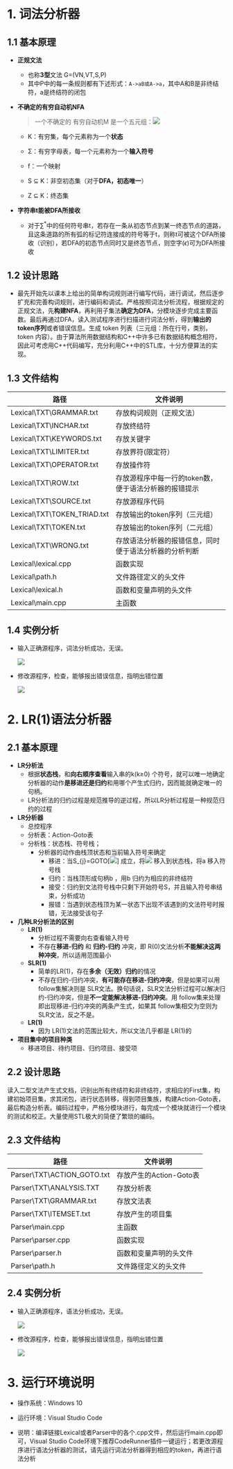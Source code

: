 # 1. 词法分析器

## 1.1 基本原理

- **正规文法**

  - 也称**3型**文法 G=(VN,VT,S,P)
  - 其中P中的每一条规则都有下述形式：`A->aB或A->a`，其中A和B是非终结符，a是终结符的闭包

- **不确定的有穷自动机NFA**

  > 一个不确定的 有穷自动机M 是一个五元组：![](http://latex.codecogs.com/gif.latex?\\(K,\sum,f,S,Z))

  - K：有穷集，每个元素称为一个**状态**
  - Σ：有穷字母表，每一个元素称为一个**输入符号**

  - f：一个映射
  - S ⊆ K：非空初态集（对于**DFA，初态唯一**）
  - Z ⊆ K：终态集

- **字符串t能被DFA所接收**

  - 对于$\sum^{*}$中的任何符号串t，若存在一条从初态节点到某一终态节点的道路，且这条道路的所有弧的标记符连接成的符号等于t，则称t可被这个DFA所接收（识别），若DFA的初态节点同时又是终态节点，则空字($\epsilon$)可为DFA所接收

## 1.2 设计思路

- 最先开始先以课本上给出的简单构词规则进行编写代码，进行调试，然后逐步扩充和完善构词规则，进行编码和调试。严格按照词法分析流程，根据规定的正规文法，先**构建NFA**，再利用子集法**确定为DFA**，分模块逐步完成主要函数。最后再通过DFA，读入测试程序进行扫描进行词法分析，得到**输出的token序列**或者错误信息。生成 token 列表（三元组：所在行号，类别，token 内容）。由于算法所用数据结构和C++中许多已有数据结构概念相符，因此可考虑用C++代码编写，充分利用C++中的STL库，十分方便算法的实现。

## 1.3 文件结构

| 路径                        | 文件说明                                               |
| --------------------------- | ------------------------------------------------------ |
| Lexical\TXT\GRAMMAR.txt     | 存放构词规则（正规文法）                               |
| Lexical\TXT\INCHAR.txt      | 存放终结符                                             |
| Lexical\TXT\KEYWORDS.txt    | 存放关键字                                             |
| Lexical\TXT\LIMITER.txt     | 存放界符(限定符）                                      |
| Lexical\TXT\OPERATOR.txt    | 存放操作符                                             |
| Lexical\TXT\ROW.txt         | 存放源程序中每一行的token数，便于语法分析器的报错提示  |
| Lexical\TXT\SOURCE.txt      | 存放源程序代码                                         |
| Lexical\TXT\TOKEN_TRIAD.txt | 存放输出的token序列（三元组）                          |
| Lexical\TXT\TOKEN.txt       | 存放输出的token序列（二元组）                          |
| Lexical\TXT\WRONG.txt       | 存放语法分析器的报错信息，同时便于语法分析器的分析判断 |
| Lexical\lexical.cpp         | 函数实现                                               |
| Lexical\path.h              | 文件路径定义的头文件                                   |
| Lexical\lexical.h           | 函数和变量声明的头文件                                 |
| Lexical\main.cpp            | 主函数                                                 |


## 1.4 实例分析

- 输入正确源程序，词法分析成功，无误。

  ![](https://i.bmp.ovh/imgs/2022/05/04/e3ae273befe2d076.png)

- 修改源程序，检查，能够报出错误信息，指明出错位置

  ![](https://i.bmp.ovh/imgs/2022/05/04/ffbf88b2345bd018.png)



# 2. LR(1)语法分析器

## 2.1 基本原理

- **LR分析法**
  - 根据**状态栈**，和**向右顺序查看**输入串的k(k≥0) 个符号，就可以唯一地确定分析器的动作**是移进还是归约**和用哪个产生式归约，因而能就确定唯一的句柄。
  - LR分析法的归约过程是规范推导的逆过程，所以LR分析过程是一种规范归约的过程
- **LR分析器**
  - 总控程序
  - 分析表：Action-Goto表
  - 分析栈：状态栈、符号栈；
    - 分析器的动作由栈顶状态和当前输入符号来确定
      - 移进：当S_{j}=GOTO[![](http://latex.codecogs.com/gif.latex?\\S_{i},a)] 成立，将![](http://latex.codecogs.com/gif.latex?\\S_{j}) 移入到状态栈，将a 移入符号栈
      - 归约：当栈顶形成句柄b ，用b 归约为相应的非终结符
      - 接受：归约到文法符号栈中只剩下开始符号S，并且输入符号串结束，分析成功
      - 报错：当遇到状态栈顶为某一状态下出现不该遇到的文法符号时报错，无法接受该句子
- **几种LR分析法的区别**
  - **LR(1)**
    - 分析过程不需要向右查看输入符号
    - 不存在**移进-归约** 和 **归约-归约** 冲突，即 R(0)文法分析**不能解决这两种冲突**，所以适用范围最小
  - **SLR(1)**
    - 简单的LR(1)，存在**多余（无效）归约**的情况
    - 不存在归约-归约冲突，**有可能存在移进-归约冲突**，但是如果可以用 follow集解决则是 SLR文法。换句话说，SLR文法分析过程可以解决归约-归约冲突，但是**不一定能解决移进-归约冲突**。用 follow集来处理即出现移进-归约冲突的两条产生式，如果其 follow集相交为空则为 SLR文法，反之不是。
  - **LR(1)**
    - 因为 LR(1)文法的范围比较大，所以文法几乎都是 LR(1)的
- **项目集中的项目种类**
  - 移进项目、待约项目、归约项目、接受项

## 2.2 设计思路

​	读入二型文法产生式文档，识别出所有终结符和非终结符，求相应的First集，构建初始项目集，求其闭包，进行状态转移，得到项目集族，构建Action-Goto表，最后构造分析表。编码过程中，严格分模块进行，每完成一个模块就进行一个模块的测试和校正。大量使用STL极大的简便了繁琐的编码。

## 2.3 文件结构

| 路径                       | 文件说明                |
| -------------------------- | ----------------------- |
| Parser\TXT\ACTION_GOTO.txt | 存放产生的Action-Goto表 |
| Parser\TXT\ANALYSIS.TXT    | 存放分析表              |
| Parser\TXT\GRAMMAR.txt     | 存放文法表              |
| Parser\TXT\ITEMSET.txt     | 存放产生的项目集        |
| Parser\main.cpp            | 主函数                  |
| Parser\parser.cpp          | 函数实现                |
| Parser\parser.h            | 函数和变量声明的头文件  |
| Parser\path.h              | 文件路径定义的头文件    |


## 2.4 实例分析

- 输入正确源程序，语法分析成功，无误。

  ![](https://i.bmp.ovh/imgs/2022/05/04/02c1fa10669f0a07.png)

- 修改源程序，检查，能够报出错误信息，指明出错位置

  ![](https://i.bmp.ovh/imgs/2022/05/04/b27acca327a65bb3.png)

  

# 3. 运行环境说明

- 操作系统：Windows 10

- 运行环境：Visual Studio Code

- 说明：编译链接Lexical或者Parser中的各个.cpp文件，然后运行main.cpp即可，Visual Studio Code环境下推荐CodeRunner插件一键运行；若更改源程序进行语法分析器的测试，请先运行词法分析器得到相应的token，再进行语法分析

  